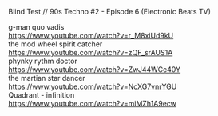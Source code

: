 Blind Test // 90s Techno #2 - Episode 6 (Electronic Beats TV)

g-man quo vadis <br>
https://www.youtube.com/watch?v=r_M8xiUd9kU <br>
the mod wheel spirit catcher <br>
https://www.youtube.com/watch?v=zQF_srAUS1A <br>
phynky rythm doctor <br>
https://www.youtube.com/watch?v=ZwJ44WCc40Y <br>
the martian star dancer <br>
https://www.youtube.com/watch?v=NcXG7vnrYGU <br>
Quadrant - infinition <br>
https://www.youtube.com/watch?v=miMZh1A9ecw <br>




